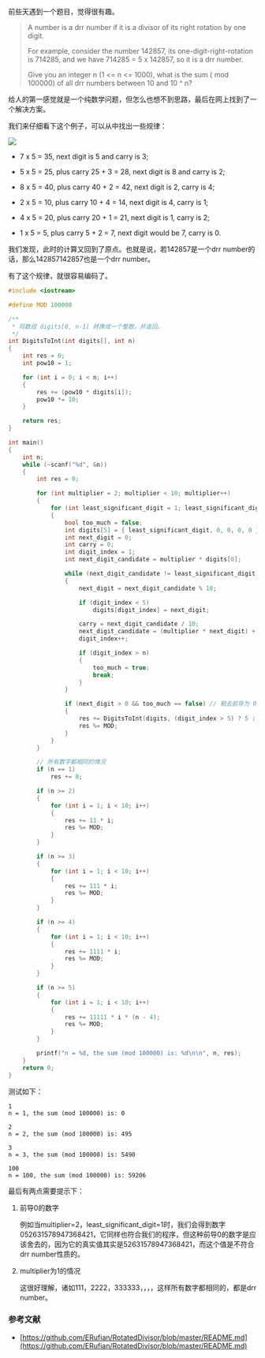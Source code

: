 前些天遇到一个题目，觉得很有趣。

>A number is a drr number if it is a divisor of its right rotation by one digit.
>
>For example, consider the number 142857, its one-digit-right-rotation is 714285, and we have 714285 = 5 x 142857, so it is a drr number. 
>
>Give you an integer n (1 <= n <= 1000), what is the sum ( mod 100000) of all drr numbers between 10 and 10 ^ n? 

给人的第一感觉就是一个纯数学问题，但怎么也想不到思路，最后在网上找到了一个解决方案。

我们来仔细看下这个例子，可以从中找出一些规律：

![](https://subetter.com/images/figures/20180328_01.png)

- 7 x 5 = 35, next digit is 5 and carry is 3;

- 5 x 5 = 25, plus carry 25 + 3 = 28, next digit is 8 and carry is 2;
- 8 x 5 = 40, plus carry 40 + 2 = 42, next digit is 2, carry is 4;
- 2 x 5 = 10, plus carry 10 + 4 = 14, next digit is 4, carry is 1;
- 4 x 5 = 20, plus carry 20 + 1 = 21, next digit is 1, carry is 2;
- 1 x 5 = 5, plus carry 5 + 2 = 7, next digit would be 7, carry is 0.


我们发现，此时的计算又回到了原点。也就是说，若142857是一个drr number的话，那么142857142857也是一个drr number。

有了这个规律，就很容易编码了。

```c++
#include <iostream>

#define MOD 100000

/**
 * 将数组 digits[0, n-1] 转换成一个整数，并返回。
 */
int DigitsToInt(int digits[], int n)
{
	int res = 0;
	int pow10 = 1;

	for (int i = 0; i < n; i++)
	{
		res += (pow10 * digits[i]);
		pow10 *= 10;
	}

	return res;
}

int main()
{
	int n;
	while (~scanf("%d", &n))
	{
		int res = 0;

		for (int multiplier = 2; multiplier < 10; multiplier++)
		{
			for (int least_significant_digit = 1; least_significant_digit < 10; least_significant_digit++)
			{
				bool too_much = false;
				int digits[5] = { least_significant_digit, 0, 0, 0, 0 }; // 最后的结果只取最后 5 位
				int next_digit = 0;
				int carry = 0;
				int digit_index = 1;
				int next_digit_candidate = multiplier * digits[0];

				while (next_digit_candidate != least_significant_digit) // 是否回到起点
				{
					next_digit = next_digit_candidate % 10;

					if (digit_index < 5)
						digits[digit_index] = next_digit;

					carry = next_digit_candidate / 10;
					next_digit_candidate = (multiplier * next_digit) + carry;
					digit_index++;

					if (digit_index > n)
					{
						too_much = true;
						break;
					}
				}

				if (next_digit > 0 && too_much == false) // 剔去前导为 0 的数字
				{
					res += DigitsToInt(digits, (digit_index > 5) ? 5 : digit_index) * (n / digit_index);
					res %= MOD;
				}
			}
		}

		// 所有数字都相同的情况
		if (n == 1)
			res += 0;

		if (n >= 2)
		{
			for (int i = 1; i < 10; i++)
			{
				res += 11 * i;
				res %= MOD;
			}
		}

		if (n >= 3)
		{
			for (int i = 1; i < 10; i++)
			{
				res += 111 * i;
				res %= MOD;
			}
		}

		if (n >= 4)
		{
			for (int i = 1; i < 10; i++)
			{
				res += 1111 * i;
				res %= MOD;
			}
		}

		if (n >= 5)
		{
			for (int i = 1; i < 10; i++)
			{
				res += 11111 * i * (n - 4);
				res %= MOD;
			}
		}

		printf("n = %d, the sum (mod 100000) is: %d\n\n", n, res);
	}
	return 0;
}
```

测试如下：

```
1
n = 1, the sum (mod 100000) is: 0

2
n = 2, the sum (mod 100000) is: 495

3
n = 3, the sum (mod 100000) is: 5490

100
n = 100, the sum (mod 100000) is: 59206
```

最后有两点需要提示下：

1. 前导0的数字

   例如当multiplier=2，least_significant_digit=1时，我们会得到数字052631578947368421，它同样也符合我们的程序，但这种前导0的数字是应该舍去的，因为它的真实值其实是52631578947368421，而这个值是不符合drr number性质的。


2. multiplier为1的情况

   这很好理解，诸如111，2222，333333，，，，这样所有数字都相同的，都是drr number。

### 参考文献

- [https://github.com/ERufian/RotatedDivisor/blob/master/README.md](https://github.com/ERufian/RotatedDivisor/blob/master/README.md)
